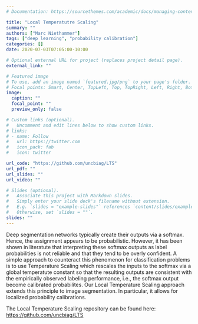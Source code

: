 ```yaml
---
# Documentation: https://sourcethemes.com/academic/docs/managing-content/

title: "Local Temperatutre Scaling"
summary: ""
authors: ["Marc Niethammer"]
tags: ["deep learning", "probability calibration"]
categories: []
date: 2020-07-03T07:05:00-10:00

# Optional external URL for project (replaces project detail page).
external_link: ""

# Featured image
# To use, add an image named `featured.jpg/png` to your page's folder.
# Focal points: Smart, Center, TopLeft, Top, TopRight, Left, Right, BottomLeft, Bottom, BottomRight.
image:
  caption: ""
  focal_point: ""
  preview_only: false

# Custom links (optional).
#   Uncomment and edit lines below to show custom links.
# links:
# - name: Follow
#   url: https://twitter.com
#   icon_pack: fab
#   icon: twitter

url_code: "https://github.com/uncbiag/LTS"
url_pdf: ""
url_slides: ""
url_video: ""

# Slides (optional).
#   Associate this project with Markdown slides.
#   Simply enter your slide deck's filename without extension.
#   E.g. `slides = "example-slides"` references `content/slides/example-slides.md`.
#   Otherwise, set `slides = ""`.
slides: ""
---
```

Deep segmentation networks typically create their outputs via a softmax. Hence, the assignment appears to be probabilistic. However, it has been shown in literatute that interpreting these softmax outputs as label probabilities is not reliable and that they tend to be overly confident. A simple approach to counteract this phenomenon for classification problems is to use Temperature Scaling which rescales the inputs to the softmax via a global temperatute constant so that the resulting outputs are consistent with the empirically observed labeling performance, i.e., the softmax output become calibrated probabilites. Our Local Temperature Scaling approach extends this principle to image segmentation. In particular, it allows for localized probability calibrations.

The Local Temperature Scaling repository can be found here:
https://github.com/uncbiag/LTS

